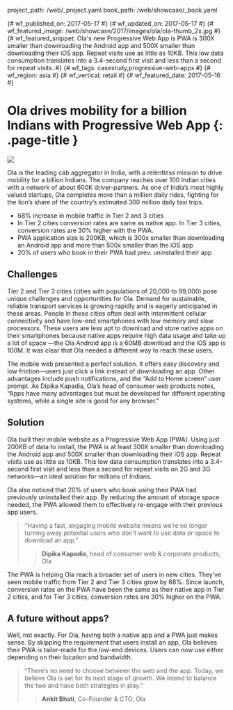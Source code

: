 project_path: /web/_project.yaml book_path: /web/showcase/_book.yaml

{# wf_published_on: 2017-05-17 #} {# wf_updated_on: 2017-05-17 #} {# wf_featured_image: /web/showcase/2017/images/ola/ola-thumb_2x.jpg #} {# wf_featured_snippet: Ola's new Progressive Web App is PWA is 300X smaller than downloading the Android app and 500X smaller than downloading their iOS app. Repeat visits use as little as 10KB. This low data consumption translates into a 3.4-second first visit and less than a second for repeat visits. #} {# wf_tags: casestudy,progressive-web-apps #} {# wf_region: asia #} {# wf_vertical: retail #} {# wf_featured_date: 2017-05-16 #}

# Ola drives mobility for a billion Indians with Progressive Web App {: .page-title }

<img src="/web/showcase/2017/images/ola/ola-detail_2x.jpg" class="attempt-right" />

Ola is the leading cab aggregator in India, with a relentless mission to drive mobility for a billion Indians. The company reaches over 100 Indian cities with a network of about 600K driver-partners. As one of India’s most highly valued startups, Ola completes more than a million daily rides, fighting for the lion’s share of the country’s estimated 300 million daily taxi trips.

* 68% increase in mobile traffic in Tier 2 and 3 cities 
* In Tier 2 cities conversion rates are same as native app. In Tier 3 cities, conversion rates are 30% higher with the PWA.
* PWA application size is 200KB, which is 300x smaller than downloading an Android app and more than 500x smaller than the iOS app
* 20% of users who book in their PWA had prev. uninstalled their app

<div class="clearfix"></div>

## Challenges

Tier 2 and Tier 3 cities (cities with populations of 20,000 to 99,000) pose unique challenges and opportunities for Ola. Demand for sustainable, reliable transport services is growing rapidly and is eagerly anticipated in these areas. People in these cities often deal with intermittent cellular connectivity and have low-end smartphones with low memory and slow processors. These users are less apt to download and store native apps on their smartphones because native apps require high data usage and take up a lot of space —the Ola Android app is a 60MB download and the iOS app is 100M. It was clear that Ola needed a different way to reach these users.

The mobile web presented a perfect solution. It offers easy discovery and low friction—users just click a link instead of downloading an app. Other advantages include push notifications, and the “Add to Home screen“ user prompt. As Dipika Kapadia, Ola’s head of consumer web products notes, “Apps have many advantages but must be developed for different operating systems, while a single site is good for any browser.”

## Solution

Ola built their mobile website as a Progressive Web App (PWA). Using just 200KB of data to install, the PWA is at least 300X smaller than downloading the Android app and 500X smaller than downloading their iOS app. Repeat visits use as little as 10KB. This low data consumption translates into a 3.4-second first visit and less than a second for repeat visits on 2G and 3G networks—an ideal solution for millions of Indians.

Ola also noticed that 20% of users who book using their PWA had previously uninstalled their app. By reducing the amount of storage space needed, the PWA allowed them to effectively re-engage with their previous app users.

> "Having a fast, engaging mobile website means we’re no longer turning away potential users who don’t want to use data or space to download an app."
> 
> > **Dipika Kapadia**, head of consumer web & corporate products, Ola

The PWA is helping Ola reach a broader set of users in new cities. They’ve seen mobile traffic from Tier 2 and Tier 3 cities grow by 68%. Since launch, conversion rates on the PWA have been the same as their native app in Tier 2 cities, and for Tier 3 cities, conversion rates are 30% higher on the PWA.

## A future without apps?

Well, not exactly. For Ola, having both a native app and a PWA just makes sense. By skipping the requirement that users install an app, Ola believes their PWA is tailor-made for the low-end devices. Users can now use either depending on their location and bandwidth.

> “There’s no need to choose between the web and the app. Today, we believe Ola is set for its next stage of growth. We intend to balance the two and have both strategies in play.”
> 
> > **Ankit Bhati**, Co-Founder & CTO, Ola